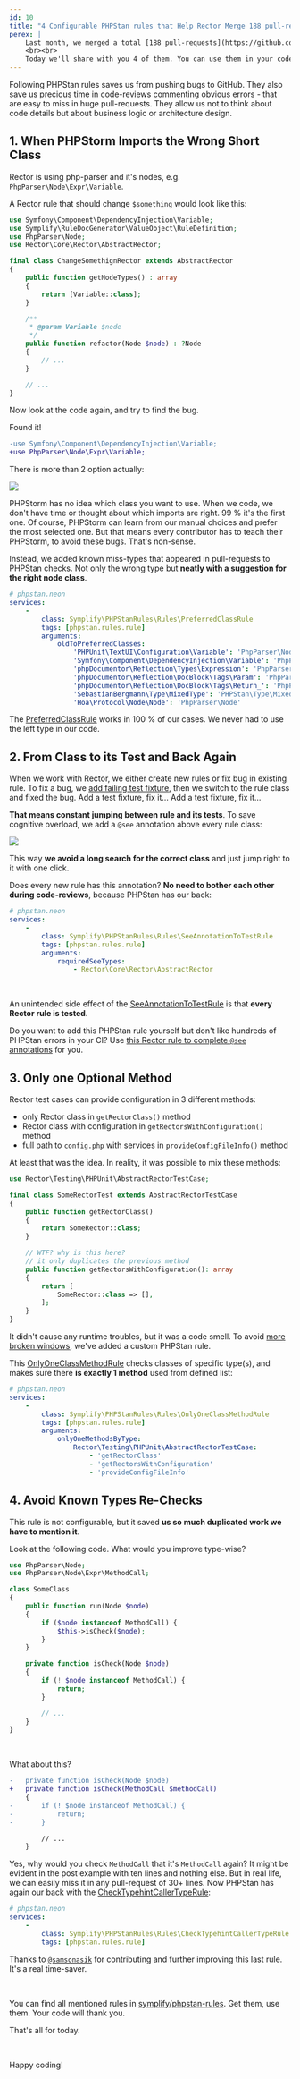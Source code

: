 ```yaml
---
id: 10
title: "4 Configurable PHPStan rules that Help Rector Merge 188 pull-requests a Month"
perex: |
    Last month, we merged a total [188 pull-requests](https://github.com/rectorphp/rector/pulse/monthly) to Rector code. We could not afford such a high rate without having a robust CI setup we trust. Dozens of custom PHPStan rules help us on every commit.
    <br><br>
    Today we'll share with you 4 of them. You can use them in your code to **save time** and let robots work for you.
---
```


Following PHPStan rules saves us from pushing bugs to GitHub. They also save us precious time in code-reviews commenting obvious errors - that are easy to miss in huge pull-requests. They allow us not to think about code details but about business logic or architecture design.

## 1. When PHPStorm Imports the Wrong Short Class

Rector is using php-parser and it's nodes, e.g. `PhpParser\Node\Expr\Variable`.

A Rector rule that should change `$something` would look like this:

```php
use Symfony\Component\DependencyInjection\Variable;
use Symplify\RuleDocGenerator\ValueObject\RuleDefinition;
use PhpParser\Node;
use Rector\Core\Rector\AbstractRector;

final class ChangeSomethignRector extends AbstractRector
{
    public function getNodeTypes() : array
    {
        return [Variable::class];
    }

    /**
     * @param Variable $node
     */
    public function refactor(Node $node) : ?Node
    {
        // ...
    }

    // ...
}
```

Now look at the code again, and try to find the bug.

Found it!

```diff
-use Symfony\Component\DependencyInjection\Variable;
+use PhpParser\Node\Expr\Variable;
```

There is more than 2 option actually:

<img src="/assets/images/blog/2020/variable-type-sometimes.png" class="img-thumbnail">

PHPStorm has no idea which class you want to use. When we code, we don't have time or thought about which imports are right. 99 % it's the first one. Of course, PHPStorm can learn from our manual choices and prefer the most selected one. But that means every contributor has to teach their PHPStorm, to avoid these bugs. That's non-sense.

Instead, we added known miss-types that appeared in pull-requests to PHPStan checks. Not only the wrong type but **neatly with a suggestion for the right node class**.

```yaml
# phpstan.neon
services:
    -
        class: Symplify\PHPStanRules\Rules\PreferredClassRule
        tags: [phpstan.rules.rule]
        arguments:
            oldToPreferredClasses:
                'PHPUnit\TextUI\Configuration\Variable': 'PhpParser\Node\Expr\Variable'
                'Symfony\Component\DependencyInjection\Variable': 'PhpParser\Node\Expr\Variable'
                'phpDocumentor\Reflection\Types\Expression': 'PhpParser\Node\Stmt\Expression'
                'phpDocumentor\Reflection\DocBlock\Tags\Param': 'PhpParser\Node\Param'
                'phpDocumentor\Reflection\DocBlock\Tags\Return_': 'PhpParser\Node\Stmt\Return_'
                'SebastianBergmann\Type\MixedType': 'PHPStan\Type\MixedType'
                'Hoa\Protocol\Node\Node': 'PhpParser\Node'
```

The [PreferredClassRule](https://github.com/symplify/symplify/blob/master/packages/phpstan-rules/src/Rules/PreferredClassRule.php) works in 100 % of our cases. We never had to use the left type in our code.

## 2. From Class to its Test and Back Again

When we work with Rector, we either create new rules or fix bug in existing rule. To fix a bug, we [add failing test fixture](https://github.com/rectorphp/rector/blob/master/docs/how_to_add_test_for_rector_rule.md), then we switch to the rule class and fixed the bug.
Add a test fixture, fix it... Add a test fixture, fix it...

**That means constant jumping between rule and its tests**. To save cognitive overload, we add a `@see` annotation above every rule class:

<img src="/assets/images/blog/2020/see-test-jumping.gif" class="img-thumbnail">

This way **we avoid a long search for the correct class** and just jump right to it with one click.

Does every new rule has this annotation? **No need to bother each other during code-reviews**, because PHPStan has our back:

```yaml
# phpstan.neon
services:
    -
        class: Symplify\PHPStanRules\Rules\SeeAnnotationToTestRule
        tags: [phpstan.rules.rule]
        arguments:
            requiredSeeTypes:
                - Rector\Core\Rector\AbstractRector
```

<br>

An unintended side effect of the [SeeAnnotationToTestRule](https://github.com/symplify/symplify/blob/master/packages/phpstan-rules/src/Rules/SeeAnnotationToTestRule.php) is that **every Rector rule is tested**.

Do you want to add this PHPStan rule yourself but don't like hundreds of PHPStan errors in your CI?
Use [this Rector rule to complete `@see` annotations](https://github.com/rectorphp/rector/blob/master/docs/rector_rules_overview.md#addseetestannotationrector) for you.

## 3. Only one Optional Method

Rector test cases can provide configuration in 3 different methods:

- only Rector class in `getRectorClass()` method
- Rector class with configuration in `getRectorsWithConfiguration()` method
- full path to `config.php` with services in `provideConfigFileInfo()` method

At least that was the idea. In reality, it was possible to mix these methods:

```php
use Rector\Testing\PHPUnit\AbstractRectorTestCase;

final class SomeRectorTest extends AbstractRectorTestCase
{
    public function getRectorClass()
    {
        return SomeRector::class;
    }

    // WTF? why is this here?
    // it only duplicates the previous method
    public function getRectorsWithConfiguration(): array
    {
        return [
            SomeRector::class => [],
        ];
    }
}
```

It didn't cause any runtime troubles, but it was a code smell. To avoid [more broken windows](https://blog.codinghorror.com/the-broken-window-theory/), we've added a custom PHPStan rule.

This [OnlyOneClassMethodRule](https://github.com/symplify/symplify/blob/master/packages/phpstan-rules/src/Rules/OnlyOneClassMethodRule.php) checks classes of specific type(s), and makes sure there **is exactly 1 method** used from defined list:

```yaml
# phpstan.neon
services:
    -
        class: Symplify\PHPStanRules\Rules\OnlyOneClassMethodRule
        tags: [phpstan.rules.rule]
        arguments:
            onlyOneMethodsByType:
                Rector\Testing\PHPUnit\AbstractRectorTestCase:
                    - 'getRectorClass'
                    - 'getRectorsWithConfiguration'
                    - 'provideConfigFileInfo'
```

## 4. Avoid Known Types Re-Checks

This rule is not configurable, but it saved **us so much duplicated work we have to mention it**.

Look at the following code. What would you improve type-wise?

```php
use PhpParser\Node;
use PhpParser\Node\Expr\MethodCall;

class SomeClass
{
    public function run(Node $node)
    {
        if ($node instanceof MethodCall) {
            $this->isCheck($node);
        }
    }

    private function isCheck(Node $node)
    {
        if (! $node instanceof MethodCall) {
            return;
        }

        // ...
    }
}
```

<br>

What about this?

```diff
-   private function isCheck(Node $node)
+   private function isCheck(MethodCall $methodCall)
    {
-       if (! $node instanceof MethodCall) {
-           return;
-       }

        // ...
    }
```

Yes, why would you check `MethodCall` that it's `MethodCall` again? It might be evident in the post example with ten lines and nothing else. But in real life, we can easily miss it in any pull-request of 30+ lines.
Now PHPStan has again our back with the [CheckTypehintCallerTypeRule](https://github.com/symplify/symplify/blob/master/packages/phpstan-rules/src/Rules/CheckTypehintCallerTypeRule.php):

```yaml
# phpstan.neon
services:
    -
        class: Symplify\PHPStanRules\Rules\CheckTypehintCallerTypeRule
        tags: [phpstan.rules.rule]
```

Thanks to [`@samsonasik`](https://github.com/samsonasik) for contributing and further improving this last rule. It's a real time-saver.

<br>

You can find all mentioned rules in [symplify/phpstan-rules](https://github.com/symplify/phpstan-rules). Get them, use them. Your code will thank you.

That's all for today.

<br>

Happy coding!
